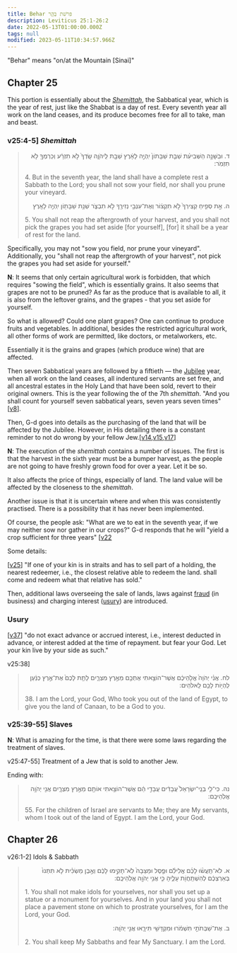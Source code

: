 ```yaml
---
title: Behar פרשׁת בְּהַ֥ר
description: Leviticus 25:1-26:2
date: 2022-05-13T01:00:00.000Z
tags: null
modified: 2023-05-11T10:34:57.966Z
---
```


"Behar" means "on/at the Mountain [Sinai]"

## Chapter 25

This portion is essentially about the [_Shemittah_](https://www.chabad.org/library/article_cdo/aid/562016/jewish/Shemitah.htm), the Sabbatical year, which is the year of rest, just like the Shabbat is a day of rest. Every seventh year all work on the land ceases, and its produce becomes free for all to take, man and beast.

### v25:4-5] _Shemittah_

<blockquote>
<p dir="rtl">
ד. וּבַשָּׁנָ֣ה הַשְּׁבִיעִ֗ת שַׁבַּ֤ת שַׁבָּתוֹן֙ יִֽהְיֶ֣ה לָאָ֔רֶץ שַׁבָּ֖ת לַֽיהֹוָ֑ה שָֽׂדְךָ֙ לֹ֣א תִזְרָ֔ע וְכַרְמְךָ֖ לֹ֥א תִזְמֹֽר:
</p>
<p>
4. But in the seventh year, the land shall have a complete rest a Sabbath to the Lord; you shall not sow your field, nor shall you prune your vineyard.
</p>
<p dir="rtl">
ה. אֵ֣ת סְפִ֤יחַ קְצִֽירְךָ֙ לֹ֣א תִקְצ֔וֹר וְאֶת־עִנְּבֵ֥י נְזִירֶ֖ךָ לֹ֣א תִבְצֹ֑ר שְׁנַ֥ת שַׁבָּת֖וֹן יִֽהְיֶ֥ה לָאָֽרֶץ
</p>
<p>
5. You shall not reap the aftergrowth of your harvest, and you shall not pick the grapes you had set aside [for yourself], [for] it shall be a year of rest for the land.
</p>
</blockquote>

Specifically, you may not "sow you field, nor prune your vineyard". Additionally, you "shall not reap the aftergrowth of your harvest", not pick the grapes you had set aside for yourself."

<div class="note">

**N**: It seems that only certain agricultural work is forbidden, that which requires "sowing the field", which is essentially grains. It also seems that grapes are not to be pruned? As far as the produce that is available to all, it is also from the leftover grains, and the grapes - that you set aside for yourself.

So what is allowed? Could one plant grapes? One can continue to produce fruits and vegetables. In additional, besides the restricted agricultural work, all other forms of work are permitted, like doctors, or metalworkers, etc.

Essentially it is the grains and grapes (which produce wine) that are affected.

Then seven Sabbatical years are followed by a fiftieth &mdash; the [Jubilee](https://www.chabad.org/parshah/article_cdo/aid/4386805/jewish/10-Jubilee-Facts-to-Know.htm) year, when all work on the land ceases, all indentured servants are set free, and all ancestral estates in the Holy Land that have been sold, revert to their original owners. This is the year following the of the 7th _shemittah_. "And you shall count for yourself seven sabbatical years, seven years seven times" [[v8](https://www.sefaria.org/Leviticus.25.8?lang=bi&with=all&lang2=en)].

Then, G-d goes into details as the purchasing of the land that will be
affected by the Jubilee. However, in His detailing there is a constant reminder to not do wrong by your fellow Jew.[[v14](https://www.sefaria.org/Leviticus.25.14?lang=bi&with=all&lang2=en),[v15](https://www.sefaria.org/Leviticus.25.15?lang=bi&with=all&lang2=en),[v17](https://www.sefaria.org/Leviticus.25.17?lang=bi&with=all&lang2=en)]

**N**: The execution of the _shemittah_ contains a number of issues. The first is that the harvest in the sixth year must be a bumper harvest, as the people are not going to have freshly grown food for over a year. Let it be so.

It also affects the price of things, especially of land. The land value will be affected by the closeness to the _shemittah_.

Another issue is that it is uncertain where and when this was consistently practised. There is a possibility that it has never been implemented.

Of course, the people ask: "What are we to eat in the seventh year, if we may neither sow nor gather in our crops?" G-d responds that he will "yield a crop sufficient for three years" [[v22](https://www.sefaria.org/Leviticus.25.22?lang=bi&with=all&lang2=en)
</div>

Some details:

[[v25](https://www.sefaria.org/Leviticus.25.25?lang=bi&with=all&lang2=en)] "If one of your kin is in straits and has to sell part of a holding, the nearest redeemer, i.e., the closest relative able to redeem the land. shall come and redeem what that relative has sold."

Then, additional laws overseeing the sale of lands, laws against [fraud](https://www.chabad.org/library/article_cdo/aid/803455/jewish/Are-Jews-Allowed-to-Steal.htm) (in business) and charging interest ([usury](https://www.chabad.org/library/article_cdo/aid/4108763/jewish/Moneylending-and-Jewish-Law.htm)) are introduced.

### Usury

[[v37](https://www.sefaria.org/Leviticus.25.35-37?lang=bi&with=all&lang2=en)] "do not exact advance or accrued interest, i.e., interest deducted in advance, or interest added at the time of repayment. but fear your God. Let your kin live by your side as such."

v25:38]

<blockquote>
<p dir="rtl">
לח. אֲנִ֗י יְהֹוָה֙ אֱלֹ֣הֵיכֶ֔ם אֲשֶׁר־הוֹצֵ֥אתִי אֶתְכֶ֖ם מֵאֶ֣רֶץ מִצְרָ֑יִם לָתֵ֤ת לָכֶם֙ אֶת־אֶ֣רֶץ כְּנַ֔עַן לִֽהְי֥וֹת לָכֶ֖ם לֵֽאלֹהִֽים:
</p>
  <p>
38. I am the Lord, your God, Who took you out of the land of Egypt, to give you the land of Canaan, to be a God to you.
  </p>
</blockquote>

### v25:39-55] Slaves

**N**: What is amazing for the time, is that there were some laws regarding the treatment of slaves.

v25:47-55] Treatment of a Jew that is sold to another Jew.

Ending with:

<blockquote>
<p dir="rtl">
נה. כִּי־לִ֤י בְנֵֽי־יִשְׂרָאֵל֙ עֲבָדִ֔ים עֲבָדַ֣י הֵ֔ם אֲשֶׁר־הוֹצֵ֥אתִי אוֹתָ֖ם מֵאֶ֣רֶץ מִצְרָ֑יִם אֲנִ֖י יְהֹוָ֥ה אֱלֹֽהֵיכֶֽם:
</p>
  <p>
55. For the children of Israel are servants to Me; they are My servants, whom I took out of the land of Egypt. I am the Lord, your God.
  </p>
</blockquote>

## Chapter 26

v26:1-2] Idols & Sabbath

<blockquote>
<p dir="rtl">
א. לֹא־תַֽעֲשׂ֨וּ לָכֶ֜ם אֱלִילִ֗ם וּפֶ֤סֶל וּמַצֵּבָה֙ לֹֽא־תָקִ֣ימוּ לָכֶ֔ם וְאֶ֣בֶן מַשְׂכִּ֗ית לֹ֤א תִתְּנוּ֙ בְּאַרְצְכֶ֔ם לְהִשְׁתַּֽחֲוֹ֖ת עָלֶ֑יהָ כִּ֛י אֲנִ֥י יְהֹוָ֖ה אֱלֹֽהֵיכֶֽם:
</p><p>
1. You shall not make idols for yourselves, nor shall you set up a statue or a monument for yourselves. And in your land you shall not place a pavement stone on which to prostrate yourselves, for I am the Lord, your God.
<p dir="rtl">
ב. אֶת־שַׁבְּתֹתַ֣י תִּשְׁמֹ֔רוּ וּמִקְדָּשִׁ֖י תִּירָ֑אוּ אֲנִ֖י יְהֹוָֽה:
</p>
  <p>
2. You shall keep My Sabbaths and fear My Sanctuary. I am the Lord.
  </p>
</blockquote>
